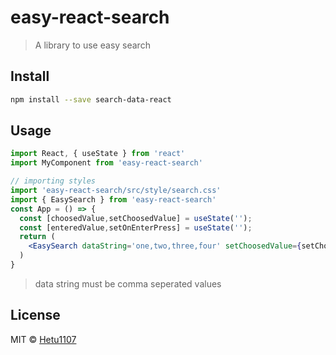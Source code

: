 # easy-react-search

> A library to use easy search



## Install

```bash
npm install --save search-data-react
```

## Usage

```jsx
import React, { useState } from 'react'
import MyComponent from 'easy-react-search'

// importing styles
import 'easy-react-search/src/style/search.css'
import { EasySearch } from 'easy-react-search'
const App = () => {
  const [choosedValue,setChoosedValue] = useState(''); 
  const [enteredValue,setOnEnterPress] = useState('');
  return (
    <EasySearch dataString='one,two,three,four' setChoosedValue={setChoosedValue} setOnEnterPress={setOnEnterPress}/>
  )
}
```
>data string must be comma seperated values

## License

MIT © [Hetu1107](https://github.com/Hetu1107)
